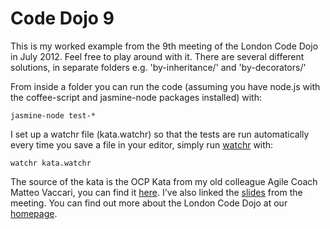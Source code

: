 Code Dojo 9
===========
This is my worked example from the 9th meeting of the London Code Dojo in July 2012. Feel free to play around with it. There are several different solutions, in separate folders e.g. 'by-inheritance/' and 'by-decorators/'

From inside a folder you can run the code (assuming you have node.js with the coffee-script and jasmine-node packages installed) with:

    jasmine-node test-*

I set up a watchr file (kata.watchr) so that the tests are run automatically every time you save a file in your editor, simply run [watchr](https://github.com/mynyml/watchr/) with:
    
    watchr kata.watchr

The source of the kata is the OCP Kata from my old colleague Agile Coach Matteo Vaccari, you can find it [here](http://matteo.vaccari.name/blog/archives/293). I've also linked the [slides](http://speakerdeck.com/u/sleepyfox/p/code-dojo-9-july-2012) from the meeting. You can find out more about the London Code Dojo at our [homepage](http://www.meetup.com/London-Code-Dojo/).

